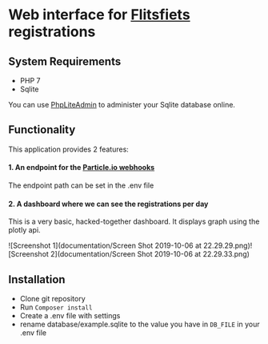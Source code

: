 # Web interface for [Flitsfiets](https://github.com/aliekens/flitsfiets) registrations

## System Requirements

- PHP 7
- Sqlite

You can use [PhpLiteAdmin](https://www.phpliteadmin.org/) to administer your Sqlite database online.

## Functionality

This application provides 2 features:

#### 1. An endpoint for the [Particle.io webhooks](https://docs.particle.io/tutorials/device-cloud/webhooks/)

The endpoint path can be set in the .env file

#### 2. A dashboard where we can see the registrations per day

This is a very basic, hacked-together dashboard. It displays graph using the plotly api.

![Screenshot 1](documentation/Screen Shot 2019-10-06 at 22.29.29.png)![Screenshot 2](documentation/Screen Shot 2019-10-06 at 22.29.33.png)

## Installation

- Clone git repository
- Run ```Composer install```
- Create a .env file with settings
- rename database/example.sqlite to the value you have in ```DB_FILE``` in your .env file 

